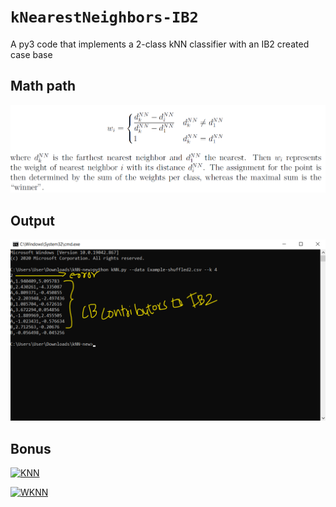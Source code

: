 # `kNearestNeighbors-IB2`
A py3 code that implements a 2-class kNN classifier with an IB2 created case base 

## Math path
![KNN](https://github.com/ranjiGT/kNearestNeighbors-IB2/blob/main/mathpath4.png)

## Output
![OP4](https://github.com/ranjiGT/kNearestNeighbors-IB2/blob/main/op4.png)

## Bonus

[![KNN](https://img.youtube.com/vi/Pqo9o0286Qs/maxresdefault.jpg)](https://youtu.be/Pqo9o0286Qs)

[![WKNN](https://img.youtube.com/vi/tD2YGm2rbPw/maxresdefault.jpg)](https://youtu.be/tD2YGm2rbPw)
